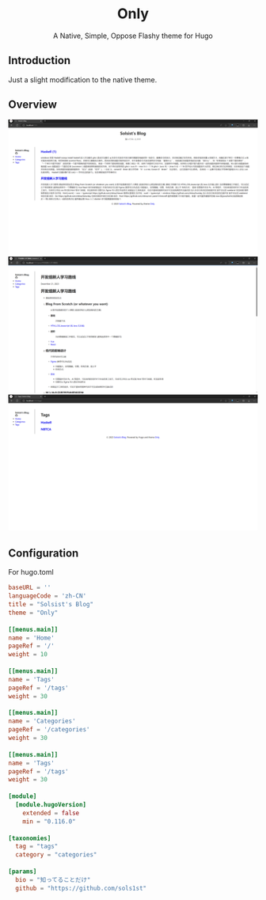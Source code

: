 <div align="center">
<h1>Only</h1>
A Native, Simple, Oppose Flashy theme for Hugo
</div>

## Introduction
Just a slight modification to the native theme.

## Overview
![](./images/screenshot1.png)
![](./images/screenshot2.png)
![](./images/screenshot3.png)

## Configuration
For hugo.toml 
```toml
baseURL = ''
languageCode = 'zh-CN'
title = "Solsist's Blog"
theme = "Only"

[[menus.main]]
name = 'Home'
pageRef = '/'
weight = 10

[[menus.main]]
name = 'Tags'
pageRef = '/tags'
weight = 30

[[menus.main]]
name = 'Categories'
pageRef = '/categories'
weight = 30

[[menus.main]]
name = 'Tags'
pageRef = '/tags'
weight = 30

[module]
  [module.hugoVersion]
    extended = false
    min = "0.116.0"

[taxonomies]
  tag = "tags"
  category = "categories"

[params]
  bio = "知ってることだけ"
  github = "https://github.com/sols1st"
```
